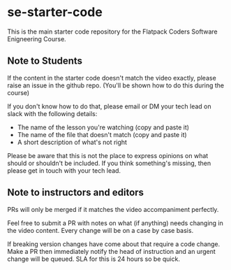 # se-starter-code

This is the main starter code repository for the Flatpack Coders Software Enigneering Course.

## Note to Students

If the content in the starter code doesn't match the video exactly, please raise an issue in the github repo. (You'll be shown how to do this during the course)

If you don't know how to do that, please email or DM your tech lead on slack with the following details:

- The name of the lesson you're watching (copy and paste it)
- The name of the file that doesn't match (copy and paste it)
- A short description of what's not right

Please be aware that this is not the place to express opinions on what should or shouldn't be included. If you think something's missing, then please get in touch with your tech lead.

## Note to instructors and editors

PRs will only be merged if it matches the video accompaniment perfectly.

Feel free to submit a PR with notes on what (if anything) needs changing in the video content. Every change will be on a case by case basis.

If breaking version changes have come about that require a code change. Make a PR then immediately notify the head of instruction and an urgent change will be queued. SLA for this is 24 hours so be quick.
